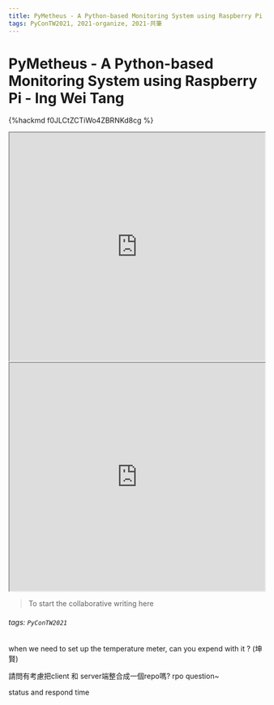 ```yaml
---
title: PyMetheus - A Python-based Monitoring System using Raspberry Pi - Ing Wei Tang
tags: PyConTW2021, 2021-organize, 2021-共筆
---
```


# PyMetheus - A Python-based Monitoring System using Raspberry Pi - Ing Wei Tang

{%hackmd f0JLCtZCTiWo4ZBRNKd8cg %}

<iframe src="https://app.sli.do/event/bcwodjnt" height=450 width=100%></iframe>

<iframe src="https://wall.sli.do/event/bcwodjnt?section=36e05576-70be-4be8-99dd-0a16b395d789" height=450 width=100%></iframe>

> To start the collaborative writing here

###### tags: `PyConTW2021`

when we need to set up the temperature meter, can you expend with it ? (坤賢)

請問有考慮把client 和 server端整合成一個repo嗎?
rpo question~

status and respond time